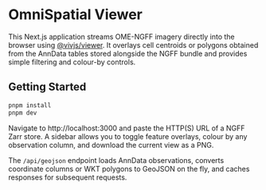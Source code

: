 # OmniSpatial Viewer

This Next.js application streams OME-NGFF imagery directly into the browser using [@vivjs/viewer](https://github.com/hms-dbmi/viv). It overlays cell centroids or polygons obtained from the AnnData tables stored alongside the NGFF bundle and provides simple filtering and colour-by controls.

## Getting Started

```bash
pnpm install
pnpm dev
```

Navigate to http://localhost:3000 and paste the HTTP(S) URL of a NGFF Zarr store. A sidebar allows you to toggle feature overlays, colour by any observation column, and download the current view as a PNG.

The `/api/geojson` endpoint loads AnnData observations, converts coordinate columns or WKT polygons to GeoJSON on the fly, and caches responses for subsequent requests.
